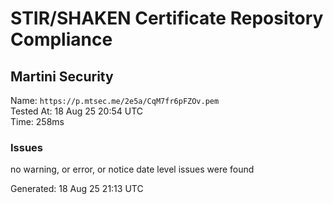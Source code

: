 # STIR/SHAKEN Certificate Repository Compliance

## Martini Security

Name: `https://p.mtsec.me/2e5a/CqM7fr6pFZOv.pem`\
Tested At: 18 Aug 25 20:54 UTC\
Time: 258ms

### Issues

no warning, or error, or notice date level issues were found

Generated: 18 Aug 25 21:13 UTC